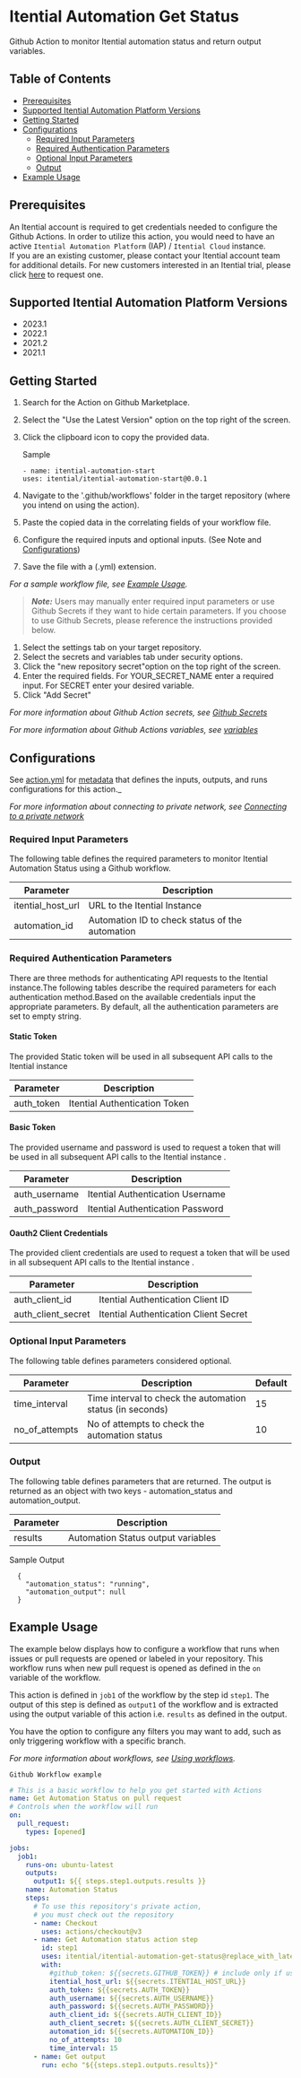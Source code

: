# Itential Automation Get Status

Github Action to monitor Itential automation status and return output variables.

## Table of Contents

- [Prerequisites](#prerequisites)
- [Supported Itential Automation Platform Versions](#supported-itential-automation-platform-versions)
- [Getting Started](#getting-started)
- [Configurations](#configurations)
  - [Required Input Parameters](#required-input-parameters)
  - [Required Authentication Parameters](#required-authentication-parameters)
  - [Optional Input Parameters](#optional-input-parameters)
  - [Output](#output)
- [Example Usage](#example-usage)

## Prerequisites

An Itential account is required to get credentials needed to configure the Github Actions.
In order to utilize this action, you would need to have an active `Itential Automation Platform` (IAP) / `Itential Cloud` instance.\
If you are an existing customer, please contact your Itential account team for additional details.
For new customers interested in an Itential trial, please click [here](https://www.itential.com/get-started/) to request one.

## Supported Itential Automation Platform Versions 

- 2023.1
- 2022.1
- 2021.2
- 2021.1

## Getting Started 

1. Search for the Action on Github Marketplace.
2. Select the "Use the Latest Version" option on the top right of the screen.
3. Click the clipboard icon to copy the provided data.
   
    Sample 
    ```
    - name: itential-automation-start
    uses: itential/itential-automation-start@0.0.1
    ```
4. Navigate to the '.github/workflows' folder in the target repository (where you intend on using the action).
5. Paste the copied data in the correlating fields of your workflow file.
7. Configure the required inputs and optional inputs. (See Note and [Configurations](#configurations))
8. Save the file with a (.yml) extension. 

_For a sample workflow file, see [Example Usage](#example-usage)._

> **_Note:_** Users may manually enter required input parameters or use Github Secrets if they want to hide certain parameters. If you choose to use Github Secrets, please reference the instructions provided below.

1. Select the settings tab on your target repository.
2. Select the secrets and variables tab under security options.
3. Click the "new repository secret"option on the top right of the screen.
4. Enter the required fields.
  For YOUR_SECRET_NAME enter a required input.
  For SECRET enter your desired variable.
5. Click "Add Secret"

_For more information about Github Action secrets, see [Github Secrets](https://docs.github.com/en/rest/actions/secrets?apiVersion=2022-11-28)_

_For more information about Github Actions variables, see [variables](https://docs.github.com/en/actions/learn-github-actions/variables)_

## Configurations

See [action.yml](action.yml) for [metadata](https://docs.github.com/en/actions/creating-actions/metadata-syntax-for-github-actions) that defines the inputs, outputs, and runs configurations for this action.\_

_For more information about connecting to private network, see [Connecting to a private network](https://docs.github.com/en/actions/using-github-hosted-runners/connecting-to-a-private-network)_


### Required Input Parameters

The following table defines the required parameters to monitor Itential Automation Status using a Github workflow.

| Parameter         | Description                                     |
| ------------------| ----------------------------------------------- |
| itential_host_url | URL to the Itential Instance                    |
| automation_id     | Automation ID to check status of the automation |

### Required Authentication Parameters

There are three methods for authenticating API requests to the Itential instance.The following tables describe the required parameters for each authentication method.Based on the available credentials input the appropriate parameters. By default, all the authentication parameters are set to empty string.

#### Static Token
The provided Static token will be used in all subsequent API calls to the Itential instance 

| Parameter         | Description                                      |
| ----------------- | ------------------------------------------------ |
| auth_token        |  Itential Authentication Token                   |

#### Basic Token 
The provided username and password is used to request a token that will be used in all subsequent API calls to the Itential instance . 

| Parameter         | Description                                      |
| ----------------- | ------------------------------------------------ |
| auth_username     | Itential Authentication Username                 |
| auth_password     | Itential Authentication Password                 |

#### Oauth2 Client Credentials
The provided client credentials are used to request a token that will be used in all subsequent API calls to the Itential instance .

| Parameter         | Description                                       |
| ----------------- | --------------------------------------------------|
| auth_client_id    | Itential Authentication Client ID                 |
| auth_client_secret| Itential Authentication Client Secret             |


### Optional Input Parameters

The following table defines parameters considered optional.

| Parameter      | Description                                               | Default |
| -------------- | --------------------------------------------------------- | ------- |
| time_interval  | Time interval to check the automation status (in seconds) | 15      |
| no_of_attempts | No of attempts to check the automation status             | 10      |

### Output

The following table defines parameters that are returned. The output is returned as an object with two keys - automation_status and automation_output. 

| Parameter | Description                        |
| --------- | -----------------------------------|
| results   | Automation Status output variables |

Sample Output

```
  { 
    "automation_status": "running",
    "automation_output": null
  }
```

## Example Usage

The example below displays how to configure a workflow that runs when issues or pull requests are opened or labeled in your repository. This workflow runs when new pull request is opened as defined in the `on` variable of the workflow.

This action is defined in `job1` of the workflow by the step id `step1`. The output of this step is defined as `output1` of the workflow and is extracted using the output variable of this action i.e. `results` as defined in the output.

You have the option to configure any filters you may want to add, such as only triggering workflow with a specific branch.

_For more information about workflows, see [Using workflows](https://docs.github.com/en/actions/using-workflows)._

`Github Workflow example `

```yaml
# This is a basic workflow to help you get started with Actions
name: Get Automation Status on pull request
# Controls when the workflow will run
on:
  pull_request:
    types: [opened]

jobs:
  job1:
    runs-on: ubuntu-latest
    outputs:
      output1: ${{ steps.step1.outputs.results }}
    name: Automation Status
    steps:
      # To use this repository's private action,
      # you must check out the repository
      - name: Checkout
        uses: actions/checkout@v3
      - name: Get Automation status action step
        id: step1
        uses: itential/itential-automation-get-status@replace_with_latest_version
        with:
          #github_token: ${{secrets.GITHUB_TOKEN}} # include only if user requires a GitHub Token
          itential_host_url: ${{secrets.ITENTIAL_HOST_URL}}
          auth_token: ${{secrets.AUTH_TOKEN}}
          auth_username: ${{secrets.AUTH_USERNAME}}
          auth_password: ${{secrets.AUTH_PASSWORD}}
          auth_client_id: ${{secrets.AUTH_CLIENT_ID}}
          auth_client_secret: ${{secrets.AUTH_CLIENT_SECRET}}
          automation_id: ${{secrets.AUTOMATION_ID}}
          no_of_attempts: 10
          time_interval: 15
      - name: Get output
        run: echo "${{steps.step1.outputs.results}}"
```
